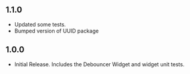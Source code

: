 ## 1.1.0
* Updated some tests.
* Bumped version of UUID package

## 1.0.0

* Initial Release. Includes the Debouncer Widget and widget unit tests.
